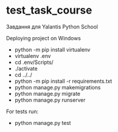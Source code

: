 # test_task_course
Завдання для Yalantis Python School 

Deploying project on Windows
  - python -m pip install virtualenv
  - virtualenv .env
  - cd .env/Scripts/
  - ./activate
  - cd ../../
  - python -m pip install -r requirements.txt
  - python manage.py makemigrations
  - python manage.py migrate
  - python manage.py runserver

For tests run:
  - python manage.py test

